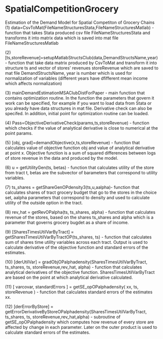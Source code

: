 # SpatialCompetitionGrocery
Estimation of the Demand Model for Spatial Competiton of Grocery Chains
(1) data=CsvToMat(FileNameStructuresStata,FileNameStructuresMatlab) - function that takes Stata produced csv file FileNameStructuresStata and transforms it into matrix data which is saved into mat file FileNameStructuresMatlab   

(2) [ts,storeRevenue]=setupMatlabStructsClub(data,DemandStructsName,year) - function that take data matrix produced by CsvToMat and transform it into structure ts and vector of stores' revenues storeRevenue which are saved to mat file DemandStructsName, year is number which is used for normalization of variables (different years have dfifferent mean income which affects normalization)

(3) mainDemandEstimationMSAClubDistForPaper - main function that contains optimization routine. In the function the parameters that govern it work can be specified, for example if you want to load data from Stata or you already have data structures in mat file. Derivative check can also be specifed. In addition, initial point for optimization routine can be loaded. 

(4) Pass=ObjectiveDerivativeCheck(params,ts,storeRevenue) - function which checks if the value of analytical derivative is close to numerical at the point params. 

(5) [obj, grad]=demandObjective(x,ts,storeRevenue) - function that calculates value of objective function obj and value of analytical derivative at point x. Objective function is a sum of squared differences between logs of store revenue in the data and produced by the model.

(6) u = getUtilityGen(ts, betas) - function that calculates utility of the store from tract t, betas are the subvector of barameters that correspond to utility variables.

(7) ts_shares = getShareGenOPdensity3(ts,u,aalpha)- function that calculates shares of tract grocery budget that go to the stores in the choice set, aalpha parameters that correspond to density and used to calculate utility of the outside option in the tract. 

(8) rev_hat = getRevOPalpha(ts, ts_shares, alpha) - function that calculates revenue of the stores, based on the shares ts_shares and alpha which is a parameter that governs grocery bugdet as a share of income.

(9) [SharesTimesUtilVarByTract] = getSharesTimesUtilVarByTractOP(ts_shares, ts) - function that calculates sum of shares time utility variables across each tract. Output is used to calculate derivative of the objective function and standard errors of the estimates.

(10) [derUtilVar] = gradObjOPalphadensity(SharesTimesUtilVarByTract, ts_shares, ts,   storeRevenue,rev_hat, alpha) - function that calculates analytical derivatives of the objective function. SharesTimesUtilVarByTract are based on the point at which analytical derivative calculated.

(11) [ varcovar, standardErrors ] = getSE_opOPalphadensity( xx, ts, storeRevenue ) - function that calculates standard errors of the estimates xx.

(12) [derErrorByStore] = getErrorDerivativeByStoreOPalphadensity(SharesTimesUtilVarByTract, ts_shares, ts, storeRevenue,rev_hat,alpha) - subroutine of getSE_opOPalphadensity which computes how revenue of every store are affected by change in each parameter. Later on the outer product is used to calculate standard errors of the estimates.
